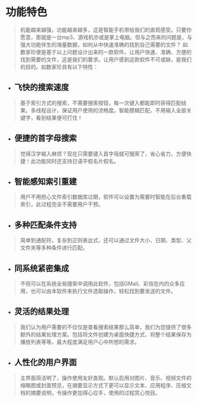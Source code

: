 # 功能特色 #
> 机能越来越强，功能越来越多，这是智能手机带给我们的直观感受。只要你愿意，那就是一台mp3、游戏机亦或是掌上电脑。但与之而来的问题是，与强大功能伴生的海量数据，如何从中快速准确的找到自己需要的文件？
> 如数家珍便是基于以上问题设计出来的一款软件。让用户快速、准确、方便的找到需要的文件，这是我们的要求。让用户感到这款软件不可或缺，是我们的目的。如数家珍具有以下特性：
  * ## 飞快的搜索速度 ##
> 基于索引方式的搜索，不需要搜索按钮，每一次键入都能即时获得匹配结果。多线程设计，保证用户使用的流畅度。智能模糊匹配，不用输入全部关键字，看到结果便可打住！

  * ## 便捷的首字母搜索 ##
> 觉得汉字输入麻烦？现在只需要键入首字母就可搜索了，省心省力，方便快捷！此功能同时还支持日语平假名片假名。

  * ## 智能感知索引重建 ##
> 用户不用担心文件索引数据库过期，软件可以设置为需要时智能在后台重载索引，此过程完全不需要用户干预。

  * ## 多种匹配条件支持 ##
> 简单到通配符，复杂到正则表达式，还可以通过文件大小、日期、类型、父文件夹等多种条件进行匹配。

  * ## 同系统紧密集成 ##
> 不但可以在系统全局搜索中调用此软件，包括GMail、彩信在内的众多应用，也可以由本软件来执行文件选取操作，轻松找到要发送的文件。

  * ## 灵活的结果处理 ##
> 我们认为用户需要的不仅仅是查看搜索结果那么简单，我们为您提供了很多额外的结果处理方案。包括将文件创建为桌面快捷方式、将整个结果保存为播放列表等等，最大程度满足用户心中所想的需求。

  * ## 人性化的用户界面 ##
> 主界面简洁明了，操作使用友好直观。默认启用对图片、音乐、视频文件的缩略图或封面预览，在摘要显示方式下更可以显示文本、应用程序、压缩文档的摘要说明，令操作更加得心应手，使用的过程赏心悦目。